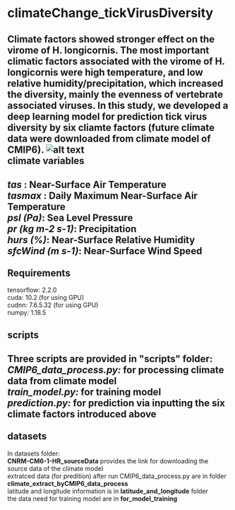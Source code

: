 # climateChange_tickVirusDiversity
Climate factors showed stronger effect on the virome of H. longicornis. The most important climatic factors associated with the virome of H. longicornis were high temperature, and low relative humidity/precipitation, which increased the diversity, mainly the evenness of vertebrate associated viruses. In this study, we developed a deep learning model for prediction tick virus diversity by six cliamte factors (future climate data were downloaded from climate model of CMIP6).
![alt text](https://github.com/patience111/climateChange_tickVirusDiversity/blob/main/pics/5.jpg)</br>
**climate variables**<br>
---------------------
*tas* : Near-Surface Air Temperature<br>
*tasmax* : Daily Maximum Near-Surface Air Temperature<br>
*psl (Pa)*: Sea Level Pressure<br>
*pr (kg m-2 s-1)*: Precipitation<br>
*hurs (%)*: Near-Surface Relative Humidity<br>
*sfcWind (m s-1)*: Near-Surface Wind Speed<br>
<br>
**Requirements**<br>
----------------
tensorflow: 2.2.0 </br> 
cuda: 10.2 (for using GPU)</br> 
cudnn: 7.6.5.32 (for using GPU)</br>
numpy: 1.18.5</br>

**scripts**<br>
-----------
Three scripts are provided in "scripts" folder:<br>
***CMIP6_data_process.py:*** for processing climate data from climate model<br>
***train_model.py:*** for training model<br>
***prediction.py:*** for prediction via inputting the six climate factors introduced above<br>
<br>
**datasets**<br>
------------
In datasets folder:<br>
**CNRM-CM6-1-HR_sourceData** provides the link for downloading the source data of the climate model<br>
extratced data (for predition) after run CMIP6_data_process.py are in folder **climate_extract_byCMIP6_data_process**<br>
latitude and longitude information is in **latitude_and_longitude** folder<br>
the data need for training model are in **for_model_training**<br>


